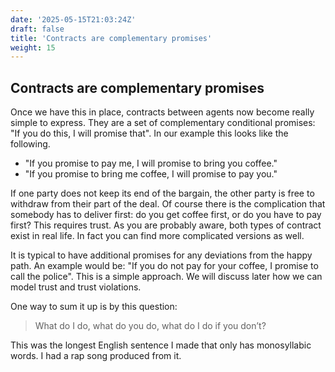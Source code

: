 ```yaml
---
date: '2025-05-15T21:03:24Z'
draft: false
title: 'Contracts are complementary promises'
weight: 15
---
```

## Contracts are complementary promises

Once we have this in place, contracts between agents now become really simple to express.
They are a set of complementary conditional promises: "If you do this, I will promise that".
In our example this looks like the following.

- "If you promise to pay me, I will promise to bring you coffee."
- "If you promise to bring me coffee, I will promise to pay you."

If one party does not keep its end of the bargain, the other party is free to withdraw from their part of the deal.
Of course there is the complication that somebody has to deliver first: do you get coffee first, or do you have to pay first?
This requires trust.
As you are probably aware, both types of contract exist in real life.
In fact you can find more complicated versions as well.

It is typical to have additional promises for any deviations from the happy path.
An example would be: "If you do not pay for your coffee, I promise to call the police".
This is a simple approach.
We will discuss later how we can model trust and trust violations.

One way to sum it up is by this question:

>What do I do, what do you do, what do I do if you don’t?

This was the longest English sentence I made that only has monosyllabic words.
I had a rap song produced from it.
